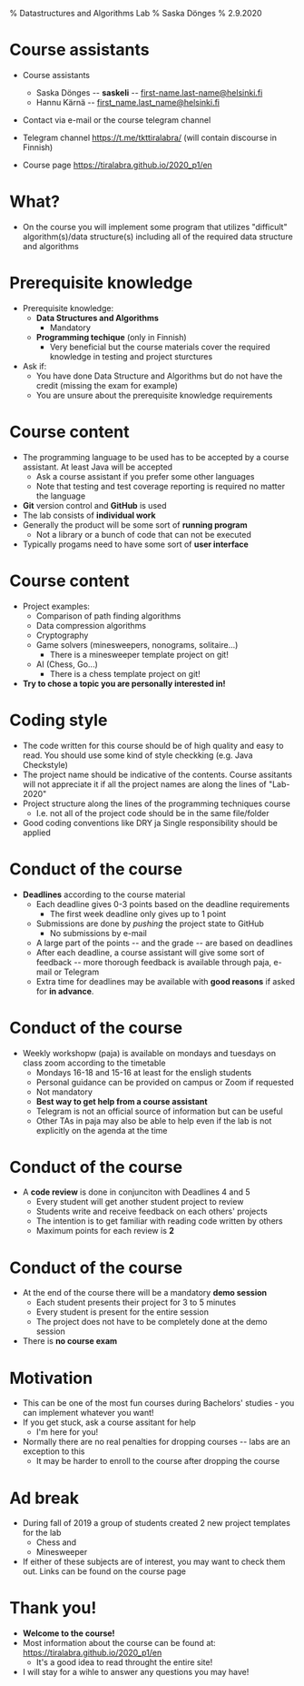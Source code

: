 % Datastructures and Algorithms Lab
% Saska Dönges
% 2.9.2020

# Course assistants

- Course assistants
    - Saska Dönges -- **saskeli** -- first-name.last-name@helsinki.fi
    - Hannu Kärnä -- first_name.last_name@helsinki.fi
- Contact via e-mail or the course telegram channel

- Telegram channel https://t.me/tkttiralabra/ (will contain discourse in Finnish)
- Course page https://tiralabra.github.io/2020_p1/en

# What?

- On the course you will implement some program that utilizes "difficult" algorithm(s)/data structure(s) including all of the required data structure and algorithms

# Prerequisite knowledge

- Prerequisite knowledge:
    - **Data Structures and Algorithms**
        - Mandatory
    - **Programming techique** (only in Finnish)
        - Very beneficial but the course materials cover the required knowledge in testing and project sturctures
- Ask if:
    - You have done Data Structure and Algorithms but do not have the credit (missing the exam for example)
    - You are unsure about the prerequisite knowledge requirements

# Course content

- The programming language to be used has to be accepted by a course assistant. At least Java will be accepted
    - Ask a course assistant if you prefer some other languages
    - Note that testing and test coverage reporting is required no matter the language
- **Git** version control and **GitHub** is used
- The lab consists of **individual work**
- Generally the product will be some sort of **running program**
    - Not a library or a bunch of code that can not be executed
- Typically progams need to have some sort of **user interface**

# Course content

- Project examples:
    - Comparison of path finding algorithms
    - Data compression algorithms
    - Cryptography
    - Game solvers (minesweepers, nonograms, solitaire...)
        - There is a minesweeper template project on git!
    - AI (Chess, Go...)
        - There is a chess template project on git!
- **Try to chose a topic you are personally interested in!**

# Coding style

- The code written for this course should be of high quality and easy to read. You should use some kind of style checkking (e.g. Java Checkstyle)
- The project name should be indicative of the contents. Course assitants will not appreciate it if all the project names are along the lines of "Lab-2020"
- Project structure along the lines of the programming techniques course
    - I.e. not all of the project code should be in the same file/folder
- Good coding conventions like DRY ja Single responsibility should be applied

# Conduct of the course

- **Deadlines** according to the course material
    - Each deadline gives 0-3 points based on the deadline requirements
        - The first week deadline only gives up to 1 point
    - Submissions are done by *pushing* the project state to GitHub
        - No submissions by e-mail
    - A large part of the points -- and the grade -- are based on deadlines
    - After each deadline, a course assistant will give some sort of feedback -- more thorough feedback is available through paja, e-mail or Telegram
    - Extra time for deadlines may be available with **good reasons** if asked for **in advance**.


# Conduct of the course

- Weekly workshopw (paja) is available on mondays and tuesdays on class zoom according to the timetable
    - Mondays 16-18 and 15-16 at least for the ensligh students
    - Personal guidance can be provided on campus or Zoom if requested
    - Not mandatory
    - **Best way to get help from a course assistant**
    - Telegram is not an official source of information but can be useful
    - Other TAs in paja may also be able to help even if the lab is not explicitly on the agenda at the time

# Conduct of the course

- A **code review** is done in conjunciton with Deadlines 4 and 5
    - Every student will get another student project to review
    - Students write and receive feedback on each others' projects
    - The intention is to get familiar with reading code written by others
    - Maximum points for each review is **2**

# Conduct of the course

- At the end of the course there will be a mandatory **demo session**
    - Each student presents their project for 3 to 5 minutes
    - Every student is present for the entire session
    - The project does not have to be completely done at the demo session
- There is **no course exam**

# Motivation

- This can be one of the most fun courses during Bachelors' studies - you can implement whatever you want!
- If you get stuck, ask a course assitant for help
    - I'm here for you!
- Normally there are no real penalties for dropping courses -- labs are an exception to this
    - It may be harder to enroll to the course after dropping the course

# Ad break

- During fall of 2019 a group of students created 2 new project templates for the lab
    - Chess and
    - Minesweeper
- If either of these subjects are of interest, you may want to check them out. Links can be found on the course page

# Thank you!

- **Welcome to the course!**
- Most information about the course can be found at: https://tiralabra.github.io/2020_p1/en
    - It's a good idea to read throught the entire site!
- I will stay for a wihle to answer any questions you may have!
